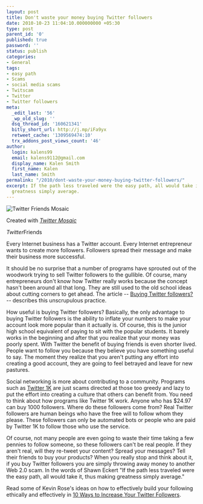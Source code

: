 ```yaml
---
layout: post
title: Don't waste your money buying Twitter followers
date: 2010-10-23 11:04:10.000000000 +05:30
type: post
parent_id: '0'
published: true
password: ''
status: publish
categories:
- General
tags:
- easy path
- Scams
- social media scams
- Twitscam
- Twitter
- Twitter followers
meta:
  _edit_last: '56'
  _wp_old_slug: ''
  dsq_thread_id: '160621341'
  bitly_short_url: http://j.mp/iFa9yx
  retweet_cache: '1309569474:10'
  trx_addons_post_views_count: '46'
author:
  login: kalens99
  email: kalens9112@gmail.com
  display_name: Kalen Smith
  first_name: Kalen
  last_name: Smith
permalink: "/2010/dont-waste-your-money-buying-twitter-followers/"
excerpt: If the path less traveled were the easy path, all would take it, thus making
  greatness simply average.
---
```

<div class="figure"><img src="/static/2010/10/twitter-friends-mosaic.jpg" alt="Twitter Friends Mosaic" />
<p class="credit"><abbr class="type">Created</abbr> with <cite><a href="http://sxoop.com/twitter/">Twitter Mosaic</a></cite></p>
<p class="caption"><em class="title">Twitter</em>Friends</p>
</div>
<p><!--more--></p>
<p>Every Internet business has a Twitter account. Every Internet entrepreneur wants to create more followers. Followers spread their message and make their business more successful.</p>
<p>It should be no surprise that a number of programs have sprouted out of the woodwork trying to sell Twitter followers to the gullible. Of course, many entrepreneurs don't know how Twitter really works because the concept hasn't been around all that long. They are still used to the old school ideas about cutting corners to get ahead. The article -- <a href="http://www.businessweek.com/the_thread/blogspotting/archives/2009/11/buying_twitter.html">Buying Twitter followers?</a> -- describes this unscrupulous practice.</p>
<p>How useful is buying Twitter followers? Basically, the only advantage to buying Twitter followers is the ability to inflate your numbers to make your account look more popular than it actually is. Of course, this is the junior high school equivalent of paying to sit with the popular students. It barely works in the beginning and after that you realize that your money was poorly spent. With Twitter the benefit of buying friends is even shorter lived. People want to follow you because they believe you have something useful to say. The moment they realize that you aren't putting any effort into creating a good account, they are going to feel betrayed and leave for new pastures.</p>
<p>Social networking is more about contributing to a community. Programs such as <a href="http://twitter1k.com" rel="nofollow">Twitter 1K</a> are just scams directed at those too greedy and lazy to put the effort into creating a culture that others can benefit from. You need to think about how programs like Twitter 1K work. Anyone who has $24.97 can buy 1000 followers. Where do these followers come from? Real Twitter followers are human beings who have the free will to follow whom they please. These followers can only be automated bots or people who are paid by Twitter 1K to follow those who use the service.</p>
<p>Of course, not many people are even going to waste their time taking a few pennies to follow someone, so these followers can't be real people. If they aren't real, will they re-tweet your content? Spread your messages? Tell their friends to buy your products? When you really stop and think about it, if you buy Twitter followers you are simply throwing away money to another Web 2.0 scam. In the words of Shawn Eckert "If the path less traveled were the easy path, all would take it, thus making greatness simply average."</p>
<p>Read some of Kevin Rose's ideas on how to effectively build your following ethically and effectively in <a href="http://techcrunch.com/2009/01/25/kevin-rose-10-ways-to-increase-your-twitter-followers/">10 Ways to Increase Your Twitter Followers</a>.</p>
